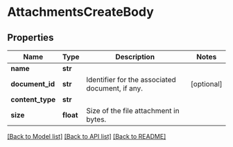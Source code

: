# AttachmentsCreateBody

## Properties
Name | Type | Description | Notes
------------ | ------------- | ------------- | -------------
**name** | **str** |  | 
**document_id** | **str** | Identifier for the associated document, if any. | [optional] 
**content_type** | **str** |  | 
**size** | **float** | Size of the file attachment in bytes. | 

[[Back to Model list]](../README.md#documentation-for-models) [[Back to API list]](../README.md#documentation-for-api-endpoints) [[Back to README]](../README.md)

